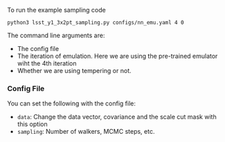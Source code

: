 To run the example sampling code

`python3 lsst_y1_3x2pt_sampling.py configs/nn_emu.yaml 4 0`

The command line arguments are: 
- The config file 
- The iteration of emulation. Here we are using the pre-trained emulator wiht the 4th iteration
- Whether we are using tempering or not.

### Config File

You can set the following with the config file:
- `data`: Change the data vector, covariance and the scale cut mask with this option
- `sampling`: Number of walkers, MCMC steps, etc. 
